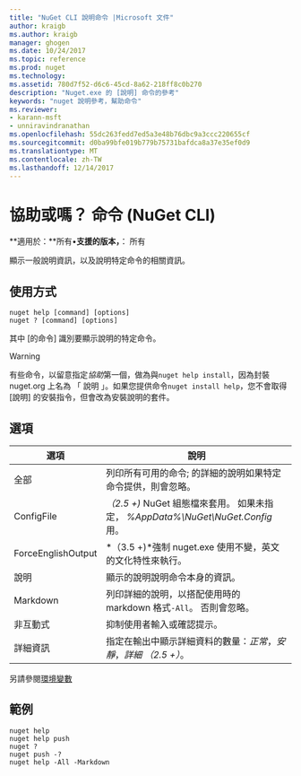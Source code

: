 ```yaml
---
title: "NuGet CLI 說明命令 |Microsoft 文件"
author: kraigb
ms.author: kraigb
manager: ghogen
ms.date: 10/24/2017
ms.topic: reference
ms.prod: nuget
ms.technology: 
ms.assetid: 780d7f52-d6c6-45cd-8a62-218ff8c0b270
description: "Nuget.exe 的 [說明] 命令的參考"
keywords: "nuget 說明參考，幫助命令"
ms.reviewer:
- karann-msft
- unniravindranathan
ms.openlocfilehash: 55dc263fedd7ed5a3e48b76dbc9a3ccc220655cf
ms.sourcegitcommit: d0ba99bfe019b779b75731bafdca8a37e35ef0d9
ms.translationtype: MT
ms.contentlocale: zh-TW
ms.lasthandoff: 12/14/2017
---
```

# <a name="help-or--command-nuget-cli"></a>協助或嗎？ 命令 (NuGet CLI)

**適用於：**所有&bullet;**支援的版本，**： 所有

顯示一般說明資訊，以及說明特定命令的相關資訊。

## <a name="usage"></a>使用方式

```
nuget help [command] [options]
nuget ? [command] [options]
```

其中 [的命令] 識別要顯示說明的特定命令。

> [!Warning]
> 有些命令，以留意指定*協助*第一個，做為與`nuget help install`，因為封裝 nuget.org 上名為 「 說明 」。如果您提供命令`nuget install help`，您不會取得 [說明] 的安裝指令，但會改為安裝說明的套件。

## <a name="options"></a>選項

| 選項 | 說明 |
| --- | --- |
| 全部 | 列印所有可用的命令; 的詳細的說明如果特定命令提供，則會忽略。 |
| ConfigFile | *（2.5 +)* NuGet 組態檔來套用。 如果未指定， *%AppData%\NuGet\NuGet.Config*用。 |
| ForceEnglishOutput | *（3.5 +)*強制 nuget.exe 使用不變，英文的文化特性來執行。 |
| 說明 | 顯示的說明說明命令本身的資訊。 |
| Markdown | 列印詳細的說明，以搭配使用時的 markdown 格式`-All`。 否則會忽略。 |
| 非互動式 | 抑制使用者輸入或確認提示。 |
| 詳細資訊 | 指定在輸出中顯示詳細資料的數量：*正常*，*安靜*，*詳細 （2.5 +）*。 |

另請參閱[環境變數](cli-ref-environment-variables.md)

## <a name="examples"></a>範例

```
nuget help
nuget help push
nuget ?
nuget push -?
nuget help -All -Markdown
```
